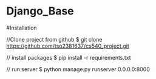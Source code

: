 # Django_Base
#Installation

//Clone project from github
$ git clone https://github.com/tso2381637/cs540_project.git

// install packages
$ pip install -r requirements.txt

// run server
$ python manage.py runserver 0.0.0.0:8000
